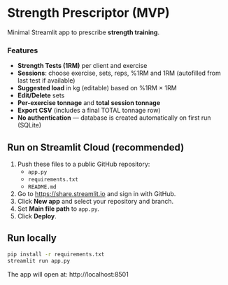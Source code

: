 # Strength Prescriptor (MVP)

Minimal Streamlit app to prescribe **strength training**.

### Features
- **Strength Tests (1RM)** per client and exercise
- **Sessions**: choose exercise, sets, reps, %1RM and 1RM (autofilled from last test if available)
- **Suggested load** in kg (editable) based on %1RM × 1RM
- **Edit/Delete** sets
- **Per-exercise tonnage** and **total session tonnage**
- **Export CSV** (includes a final TOTAL tonnage row)
- **No authentication** — database is created automatically on first run (SQLite)

## Run on Streamlit Cloud (recommended)
1. Push these files to a public GitHub repository:
   - `app.py`
   - `requirements.txt`
   - `README.md`
2. Go to https://share.streamlit.io and sign in with GitHub.
3. Click **New app** and select your repository and branch.
4. Set **Main file path** to `app.py`.
5. Click **Deploy**.

## Run locally
```bash
pip install -r requirements.txt
streamlit run app.py
```
The app will open at: http://localhost:8501
